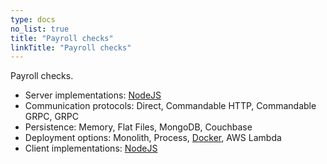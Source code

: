 ```yaml
---
type: docs
no_list: true
title: "Payroll checks"
linkTitle: "Payroll checks" 
---
```


Payroll checks.

- Server implementations: [NodeJS](https://github.com/pip-services-ecommerce/pip-services-payrollchecks-node)
- Communication protocols: Direct, Commandable HTTP, Commandable GRPC, GRPC
- Persistence: Memory, Flat Files, MongoDB, Couchbase
- Deployment options: Monolith, Process, [Docker](https://hub.docker.com/u/pipdevs), AWS Lambda
- Client implementations: [NodeJS](https://github.com/pip-services-ecommerce/pip-clients-payrollchecks-node)